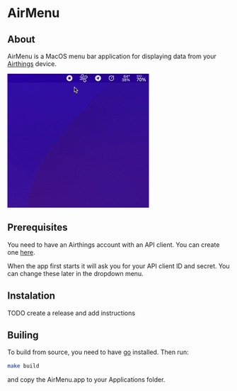 # AirMenu

## About

AirMenu is a MacOS menu bar application for displaying data from your [Airthings](https://www.airthings.com/en/) device.

![demo](https://github.com/rokostik/air-menu/blob/master/demo/demo.gif?raw=true)

## Prerequisites

You need to have an Airthings account with an API client. You can create one [here](https://dashboard.airthings.com/integrations/api-integration).

When the app first starts it will ask you for your API client ID and secret. You can change these later in the dropdown menu.

## Instalation

TODO create a release and add instructions

## Builing

To build from source, you need to have [go](https://go.dev/) installed. Then run:

```bash
make build
```

and copy the AirMenu.app to your Applications folder.
